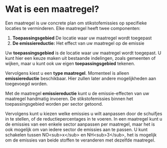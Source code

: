 # Wat is een maatregel?

Een maatregel is uw concrete plan om stikstofemissies op specifieke locaties te verminderen. Elke maatregel heeft twee componenten:

1. **Toepassingsgebied** De locatie waar uw maatregel wordt toegepast  
2. **De emissiereductie:** Het effect van uw maatregel op de emissie

Uw **toepassingsgebied** is de locatie waar uw maatregel wordt toegepast. U kunt hier een keuze maken uit bestaande indelingen, zoals gemeenten of wijken, maar u kunt ook uw eigen **toepassingsgebied** tekenen.

Vervolgens kiest u een **type maatregel**. Momenteel is alleen **emissiereductie** beschikbaar. Hier zullen later andere mogelijkheden aan toegevoegd worden. 

Met de maatregel **emissiereductie** kunt u de emissie-effecten van uw maatregel handmatig invoeren. De stikstofemissies binnen het toepassingsgebied worden per sector getoond. 

Vervolgens kunt u kiezen welke emissies u wilt aanpassen door de schuifjes in te stellen, of de reductiepercentages in te voeren. In een maatregel kunt u de emissies van een enkele sector aanpassen per maatregel, maar het is ook mogelijk om van iedere sector de emissies aan te passen. U kunt schakelen tussen NO\<sub\>x\</sub\> en NH\<sub\>3\</sub\>, het is mogelijk om de emissies van beide stoffen te veranderen met dezelfde maatregel.
